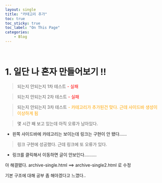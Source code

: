 ```yaml
---
layout: single
title: "카테고리 추가"
toc: true
toc_sticky: true
toc_label: "On This Page"
categories:
    - Blog
---
```


<br>

# 1. 일단 나 혼자 만들어보기 !!



 > 되는지 안되는지 1차 테스트 
 <font color='red'>- 실패</font>

 >되는지 안되는지 2차 테스트 
 <font color='red'>- 실패</font>

 >되는지 안되는지 3차 테스트
 <font color='orange'>- 카테고리가 추가된건 맞다. 근데 사이드바 생성이 이상하게 됨</font>

> 몇 시간 째 보고 있는데 아직 오류가 남아있다.
- 왼쪽 사이드바에 카테고리는 보이는데 링크는 구현이 안 됐다......


> 링크 구현에 성공했다. 근데 링크에 또 오류가 있다.

- 링크를 클릭해서 이동하면 글이 안보인다..........

아 해결됐다. archive-single.html ==> archive-single2.html 로 수정

기본 구조에 대해 공부 좀 해야겠다고 느꼈다..